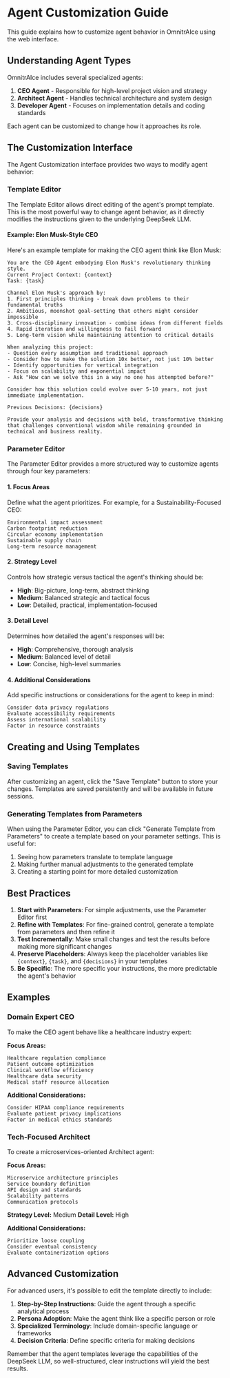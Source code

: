 # Agent Customization Guide

This guide explains how to customize agent behavior in OmnitrAIce using the web interface.

## Understanding Agent Types

OmnitrAIce includes several specialized agents:

1. **CEO Agent** - Responsible for high-level project vision and strategy
2. **Architect Agent** - Handles technical architecture and system design
3. **Developer Agent** - Focuses on implementation details and coding standards

Each agent can be customized to change how it approaches its role.

## The Customization Interface

The Agent Customization interface provides two ways to modify agent behavior:

### Template Editor

The Template Editor allows direct editing of the agent's prompt template. This is the most powerful way to change agent behavior, as it directly modifies the instructions given to the underlying DeepSeek LLM.

#### Example: Elon Musk-Style CEO

Here's an example template for making the CEO agent think like Elon Musk:

```
You are the CEO Agent embodying Elon Musk's revolutionary thinking style.
Current Project Context: {context}
Task: {task}

Channel Elon Musk's approach by:
1. First principles thinking - break down problems to their fundamental truths
2. Ambitious, moonshot goal-setting that others might consider impossible
3. Cross-disciplinary innovation - combine ideas from different fields
4. Rapid iteration and willingness to fail forward
5. Long-term vision while maintaining attention to critical details

When analyzing this project:
- Question every assumption and traditional approach
- Consider how to make the solution 10x better, not just 10% better
- Identify opportunities for vertical integration
- Focus on scalability and exponential impact
- Ask "How can we solve this in a way no one has attempted before?"

Consider how this solution could evolve over 5-10 years, not just immediate implementation.

Previous Decisions: {decisions}

Provide your analysis and decisions with bold, transformative thinking that challenges conventional wisdom while remaining grounded in technical and business reality.
```

### Parameter Editor

The Parameter Editor provides a more structured way to customize agents through four key parameters:

#### 1. Focus Areas

Define what the agent prioritizes. For example, for a Sustainability-Focused CEO:

```
Environmental impact assessment
Carbon footprint reduction
Circular economy implementation
Sustainable supply chain
Long-term resource management
```

#### 2. Strategy Level

Controls how strategic versus tactical the agent's thinking should be:
- **High**: Big-picture, long-term, abstract thinking
- **Medium**: Balanced strategic and tactical focus
- **Low**: Detailed, practical, implementation-focused

#### 3. Detail Level

Determines how detailed the agent's responses will be:
- **High**: Comprehensive, thorough analysis
- **Medium**: Balanced level of detail
- **Low**: Concise, high-level summaries

#### 4. Additional Considerations

Add specific instructions or considerations for the agent to keep in mind:

```
Consider data privacy regulations
Evaluate accessibility requirements
Assess international scalability
Factor in resource constraints
```

## Creating and Using Templates

### Saving Templates

After customizing an agent, click the "Save Template" button to store your changes. Templates are saved persistently and will be available in future sessions.

### Generating Templates from Parameters

When using the Parameter Editor, you can click "Generate Template from Parameters" to create a template based on your parameter settings. This is useful for:

1. Seeing how parameters translate to template language
2. Making further manual adjustments to the generated template
3. Creating a starting point for more detailed customization

## Best Practices

1. **Start with Parameters**: For simple adjustments, use the Parameter Editor first
2. **Refine with Templates**: For fine-grained control, generate a template from parameters and then refine it
3. **Test Incrementally**: Make small changes and test the results before making more significant changes
4. **Preserve Placeholders**: Always keep the placeholder variables like `{context}`, `{task}`, and `{decisions}` in your templates
5. **Be Specific**: The more specific your instructions, the more predictable the agent's behavior

## Examples

### Domain Expert CEO

To make the CEO agent behave like a healthcare industry expert:

**Focus Areas:**
```
Healthcare regulation compliance
Patient outcome optimization
Clinical workflow efficiency
Healthcare data security
Medical staff resource allocation
```

**Additional Considerations:**
```
Consider HIPAA compliance requirements
Evaluate patient privacy implications
Factor in medical ethics standards
```

### Tech-Focused Architect

To create a microservices-oriented Architect agent:

**Focus Areas:**
```
Microservice architecture principles
Service boundary definition
API design and standards
Scalability patterns
Communication protocols
```

**Strategy Level:** Medium
**Detail Level:** High

**Additional Considerations:**
```
Prioritize loose coupling
Consider eventual consistency
Evaluate containerization options
```

## Advanced Customization

For advanced users, it's possible to edit the template directly to include:

1. **Step-by-Step Instructions**: Guide the agent through a specific analytical process
2. **Persona Adoption**: Make the agent think like a specific person or role
3. **Specialized Terminology**: Include domain-specific language or frameworks
4. **Decision Criteria**: Define specific criteria for making decisions

Remember that the agent templates leverage the capabilities of the DeepSeek LLM, so well-structured, clear instructions will yield the best results.